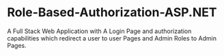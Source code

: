 # Role-Based-Authorization-ASP.NET
A Full Stack Web Application with A Login Page and authorization capabilities which redirect a user to user Pages and Admin Roles to Admin Pages.
